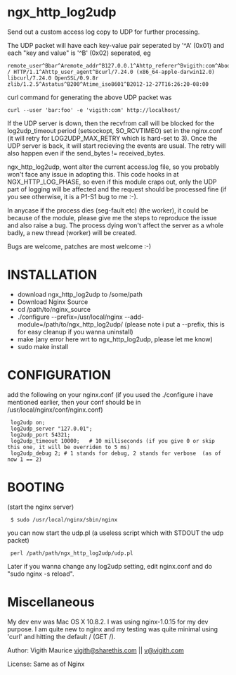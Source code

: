 ngx_http_log2udp
================

Send out a custom access log copy to UDP for further processing.

The UDP packet will have each key-value pair seperated by '^A' (0x01) and each "key and value" is '^B' (0x02) seperated, eg 

    remote_user^Bbar^Aremote_addr^B127.0.0.1^Ahttp_referer^Bvigith:com^Abody_bytes_sent^B151^Arequest^BGET / HTTP/1.1^Ahttp_user_agent^Bcurl/7.24.0 (x86_64-apple-darwin12.0) libcurl/7.24.0 OpenSSL/0.9.8r zlib/1.2.5^Astatus^B200^Atime_iso8601^B2012-12-27T16:26:20-08:00

curl command for generating the above UDP packet was

    curl --user 'bar:foo' -e 'vigith:com' http://localhost/

If the UDP server is down, then the recvfrom call will be blocked for the log2udp_timeout period (setsockopt, SO_RCVTIMEO) set 
in the nginx.conf (it will retry for LOG2UDP_MAX_RETRY which is hard-set to 3). Once the UDP server is back, it will start 
recieving the events are usual. The retry will also happen even if the send_bytes != received_bytes. 

ngx_http_log2udp, wont alter the current access.log file, so you probably won't face any issue in adopting 
this. This code hooks in at NGX_HTTP_LOG_PHASE, so even if this module craps out, only the UDP part of logging
will be affected and the request should be processed fine (if you see otherwise, it is a P1-S1 bug to me :-). 

In anycase if the process dies (seg-fault etc) (the worker), it could be because of the module, please give me the steps to 
reproduce the issue and also raise a bug. The process dying won't affect the server as a whole badly, a new thread (worker) will
be created. 

Bugs are welcome, patches are most welcome :-)


INSTALLATION
============

* download ngx_http_log2udp to /some/path
* Download Nginx Source
* cd /path/to/nginx_source
* ./configure --prefix=/usr/local/nginx --add-module=/path/to/ngx_http_log2udp/
(please note i put a --prefix, this is for easy cleanup if you wanna uninstall)
* make
(any error here wrt to ngx_http_log2udp, please let me know)
* sudo make install


CONFIGURATION
=============

add the following on your nginx.conf (if you used the ./configure i have mentioned earlier,
then your conf should be in /usr/local/nginx/conf/nginx.conf)

     log2udp on;
     log2udp_server "127.0.01";
     log2udp_port 54321;
     log2udp_timeout 10000;   # 10 milliseconds (if you give 0 or skip this one, it will be overriden to 5 ms)
     log2udp_debug 2; # 1 stands for debug, 2 stands for verbose  (as of now 1 == 2)


BOOTING
=======

(start the nginx server)

     $ sudo /usr/local/nginx/sbin/nginx

you can now start the udp.pl (a useless script which with STDOUT the udp packet)

     perl /path/path/ngx_http_log2udp/udp.pl

Later if you wanna change any log2udp setting, edit nginx.conf and do "sudo nginx -s reload".


Miscellaneous
=============

My dev env was Mac OS X 10.8.2. I was using nginx-1.0.15 for my dev purpose. I am quite new to nginx and my testing 
was quite minimal using 'curl' and hitting the default / (GET /). 

Author: Vigith Maurice <vigith@sharethis.com> || <v@vigith.com>

License: Same as of Nginx


